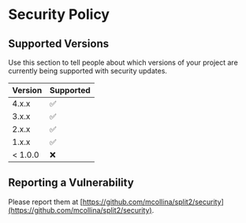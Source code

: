 # Security Policy

## Supported Versions

Use this section to tell people about which versions of your project are
currently being supported with security updates.

| Version | Supported          |
| ------- | ------------------ |
| 4.x.x   | :white_check_mark: |
| 3.x.x   | :white_check_mark: |
| 2.x.x   | :white_check_mark: |
| 1.x.x   | :white_check_mark: |
| < 1.0.0 | :x:                |

## Reporting a Vulnerability

Please report them at [https://github.com/mcollina/split2/security](https://github.com/mcollina/split2/security).
